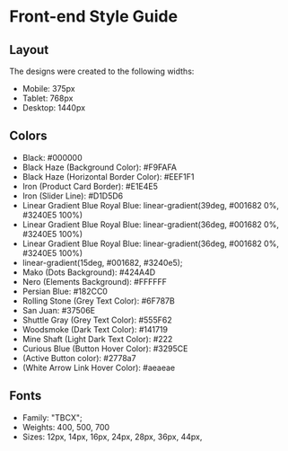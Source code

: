 # Front-end Style Guide

## Layout

The designs were created to the following widths:

- Mobile: 375px
- Tablet: 768px
- Desktop: 1440px

## Colors

- Black: #000000
- Black Haze (Background Color): #F9FAFA
- Black Haze (Horizontal Border Color): #EEF1F1
- Iron (Product Card Border): #E1E4E5
- Iron (Slider Line): #D1D5D6
- Linear Gradient Blue Royal Blue: linear-gradient(39deg, #001682 0%, #3240E5 100%)
- Linear Gradient Blue Royal Blue: linear-gradient(36deg, #001682 0%, #3240E5 100%)
- Linear Gradient Blue Royal Blue: linear-gradient(36deg, #001682 0%, #3240E5 100%)
- linear-gradient(15deg, #001682, #3240e5);
- Mako (Dots Background): #424A4D
- Nero (Elements Background): #FFFFFF
- Persian Blue: #182CC0
- Rolling Stone (Grey Text Color): #6F787B
- San Juan: #37506E
- Shuttle Gray (Grey Text Color): #555F62
- Woodsmoke (Dark Text Color): #141719
- Mine Shaft (Light Dark Text Color): #222
- Curious Blue (Button Hover Color): #3295CE
- (Active Button color): #2778a7
- (White Arrow Link Hover Color): #aeaeae

## Fonts

- Family: "TBCX";
- Weights: 400, 500, 700
- Sizes: 12px, 14px, 16px, 24px, 28px, 36px, 44px,
